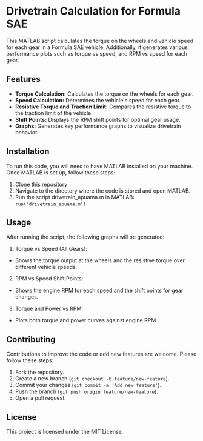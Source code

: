 # Drivetrain Calculation for Formula SAE
This MATLAB script calculates the torque on the wheels and vehicle speed for each gear in a Formula SAE vehicle. Additionally, it generates various performance plots such as torque vs speed, and RPM vs speed for each gear.

## Features
- **Torque Calculation:** Calculates the torque on the wheels for each gear.
- **Speed Calculation:** Determines the vehicle's speed for each gear.
- **Resistive Torque and Traction Limit:** Compares the resistive torque to the traction limit of the vehicle.
- **Shift Points:** Displays the RPM shift points for optimal gear usage.
- **Graphs:** Generates key performance graphs to visualize drivetrain behavior.
  
## Installation
To run this code, you will need to have MATLAB installed on your machine. Once MATLAB is set up, follow these steps:  

1. Clone this repository  
2. Navigate to the directory where the code is stored and open MATLAB.  
3. Run the script drivetrain_apuama.m in MATLAB:  
```run('drivetrain_apuama.m')```  
## Usage
After running the script, the following graphs will be generated:

1. Torque vs Speed (All Gears):  
  - Shows the torque output at the wheels and the resistive torque over different vehicle speeds.
    
2. RPM vs Speed Shift Points:  
  - Shows the engine RPM for each speed and the shift points for gear changes.  
  
3. Torque and Power vs RPM:  
  - Plots both torque and power curves against engine RPM.  

## Contributing 
Contributions to improve the code or add new features are welcome. Please follow these steps:  

1. Fork the repository.
2. Create a new branch (`git checkout -b feature/new-feature`).
3. Commit your changes (`git commit -m 'Add new feature'`).
4. Push the branch (`git push origin feature/new-feature`).
5. Open a pull request.

## License
This project is licensed under the MIT License.
